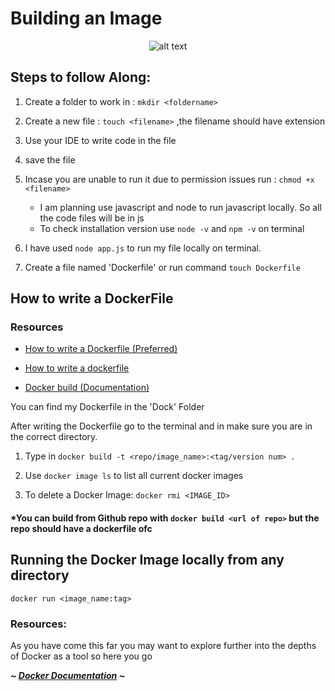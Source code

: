 # Building an Image
<div style="text-align:center" markdown="1">

 ![alt text](https://imgs.search.brave.com/Ys9A3TcP_XhEgMY23e4wazTNDc9qGq6XLTrS7ysW5nw/rs:fit:1200:401:1/g:ce/aHR0cHM6Ly9idWRk/eS53b3Jrcy9ibG9n/L3RodW1ibmFpbHMv/YnVpbGQtZG9ja2Vy/LWltYWdlLWNvdmVy/LnBuZw)
 
 </div>

## Steps to follow Along:
1. Create a folder to work in : `mkdir <foldername>`
1. Create a new file : `touch <filename>` ,the filename should have extension
1. Use your IDE to write code in the file
1. save the file 
1. Incase you are unable to run it due to permission issues run : `chmod +x <filename>`
    - I am planning use javascript and node to run javascript locally.
    So all the code files will be in js 
    - To check installation version use `node -v` and `npm -v` on terminal

1. I have used `node app.js` to run my file locally on terminal.

1. Create a file named 'Dockerfile' or run command `touch Dockerfile`

## How to write a DockerFile

### Resources
- [How to write a Dockerfile (Preferred)](https://hub.qovery.com/guides/tutorial/how-to-write-a-dockerfile/)
- [How to write a dockerfile](https://www.educative.io/answers/how-do-you-write-a-dockerfile)

- [Docker build (Documentation)](https://docs.docker.com/engine/reference/commandline/build/)

You can find my Dockerfile in the 'Dock' Folder 

After writing the Dockerfile go to the terminal and in make sure you are in the correct directory.

1. Type in `docker build -t <repo/image_name>:<tag/version num> . `

1. Use `docker image ls` to list all current  docker images

1. To delete a Docker Image: `docker rmi <IMAGE_ID>`

#### *You can build from Github repo with `docker build <url of repo>` but the repo should have a dockerfile ofc 

## Running the Docker Image locally from any directory
`docker run <image_name:tag>`

### Resources:
As you have come this far you may want to explore further into the depths of Docker as a tool so here you go

***~ [Docker Documentation](https://www.docker.com/play-with-docker/) ~***
